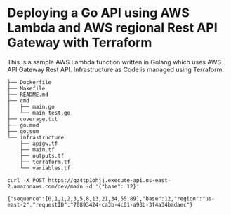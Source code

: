 # Deploying a Go API using AWS Lambda and AWS regional Rest API Gateway with Terraform

This is a sample AWS Lambda function written in Golang which uses AWS API Gateway Rest API. Infrastructure as Code is managed using Terraform.

```
├── Dockerfile
├── Makefile
├── README.md
├── cmd
│   ├── main.go
│   └── main_test.go
├── coverage.txt
├── go.mod
├── go.sum
└── infrastructure
    ├── apigw.tf
    ├── main.tf
    ├── outputs.tf
    ├── terraform.tf
    └── variables.tf
```


```
curl -X POST https://qz4tp1ohjj.execute-api.us-east-2.amazonaws.com/dev/main -d '{"base": 12}'

{"sequence":[0,1,1,2,3,5,8,13,21,34,55,89],"base":12,"region":"us-east-2","requestID":"70893424-ca3b-4c01-a93b-3f4a34badaec"}

```